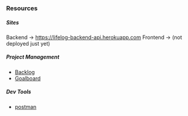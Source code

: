 ### Resources

##### Sites
Backend -> https://lifelog-backend-api.herokuapp.com
Frontend -> (not deployed just yet)

##### Project Management
- [Backlog](https://trello.com/b/5hr86vo6/lifelog-backlog)
- [Goalboard](https://trello.com/b/82O5xSIu/lifelog-goalboard)

##### Dev Tools

- [postman](https://go.postman.co/workspace/My-Workspace~2752171f-20fe-48d1-8273-fe338eb855ac/collection/10305800-8577b746-1f7e-4579-b919-0f045b619742?action=share&creator=10305800)

